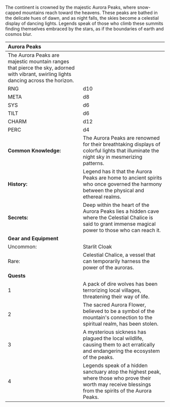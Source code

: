 The continent is crowned by the majestic Aurora Peaks, where snow-capped mountains reach toward the heavens. These peaks are bathed in the delicate hues of dawn, and as night falls, the skies become a celestial display of dancing lights. Legends speak of those who climb these summits finding themselves embraced by the stars, as if the boundaries of earth and cosmos blur.


|Aurora Peaks| |
|:----|:----|
|The Aurora Peaks are majestic mountain ranges that pierce the sky, adorned with vibrant, swirling lights dancing across the horizon.| |
|RNG|d10|
|META|d8|
|SYS|d6|
|TILT|d6|
|CHARM|d12|
|PERC|d4|
|**Common Knowledge:**|The Aurora Peaks are renowned for their breathtaking displays of colorful lights that illuminate the night sky in mesmerizing patterns.|
|**History:**|Legend has it that the Aurora Peaks are home to ancient spirits who once governed the harmony between the physical and ethereal realms.|
|**Secrets:**|Deep within the heart of the Aurora Peaks lies a hidden cave where the Celestial Chalice is said to grant immense magical power to those who can reach it.|
|**Gear and Equipment**| |
|Uncommon:|Starlit Cloak|
|Rare:|Celestial Chalice, a vessel that can temporarily harness the power of the auroras.|
|**Quests**| |
|1|A pack of dire wolves has been terrorizing local villages, threatening their way of life.|
|2|The sacred Aurora Flower, believed to be a symbol of the mountain's connection to the spiritual realm, has been stolen.|
|3|A mysterious sickness has plagued the local wildlife, causing them to act erratically and endangering the ecosystem of the peaks.|
|4|Legends speak of a hidden sanctuary atop the highest peak, where those who prove their worth may receive blessings from the spirits of the Aurora Peaks.|


















